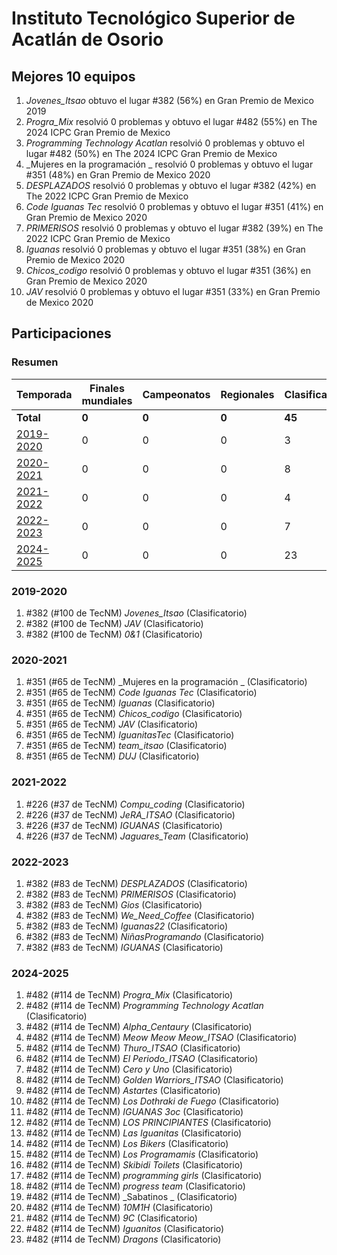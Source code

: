 ---
---

# Instituto Tecnológico Superior de Acatlán de Osorio

## Mejores 10 equipos

1. _Jovenes_Itsao_ obtuvo el lugar #382 (56%) en Gran Premio de Mexico 2019
1. _Progra_Mix_ resolvió 0 problemas y obtuvo el lugar #482 (55%) en The 2024 ICPC Gran Premio de Mexico
1. _Programming Technology Acatlan_ resolvió 0 problemas y obtuvo el lugar #482 (50%) en The 2024 ICPC Gran Premio de Mexico
1. _Mujeres en la programación _ resolvió 0 problemas y obtuvo el lugar #351 (48%) en Gran Premio de Mexico 2020
1. _DESPLAZADOS_ resolvió 0 problemas y obtuvo el lugar #382 (42%) en The 2022 ICPC Gran Premio de Mexico
1. _Code Iguanas Tec_ resolvió 0 problemas y obtuvo el lugar #351 (41%) en Gran Premio de Mexico 2020
1. _PRIMERISOS_ resolvió 0 problemas y obtuvo el lugar #382 (39%) en The 2022 ICPC Gran Premio de Mexico
1. _Iguanas_ resolvió 0 problemas y obtuvo el lugar #351 (38%) en Gran Premio de Mexico 2020
1. _Chicos_codigo_ resolvió 0 problemas y obtuvo el lugar #351 (36%) en Gran Premio de Mexico 2020
1. _JAV_ resolvió 0 problemas y obtuvo el lugar #351 (33%) en Gran Premio de Mexico 2020

## Participaciones

### Resumen

| Temporada | Finales mundiales | Campeonatos | Regionales | Clasificatorios | Equipos |
| --- | --- | --- | --- | --- | --- |
| **Total** | **0** | **0** | **0** | **45** | **45** |
| [2019-2020](#2019-2020) | 0 | 0 | 0 | 3 | 3 |
| [2020-2021](#2020-2021) | 0 | 0 | 0 | 8 | 8 |
| [2021-2022](#2021-2022) | 0 | 0 | 0 | 4 | 4 |
| [2022-2023](#2022-2023) | 0 | 0 | 0 | 7 | 7 |
| [2024-2025](#2024-2025) | 0 | 0 | 0 | 23 | 23 |

### 2019-2020

1. #382 (#100 de TecNM) _Jovenes_Itsao_ (Clasificatorio)
1. #382 (#100 de TecNM) _JAV_ (Clasificatorio)
1. #382 (#100 de TecNM) _0&1_ (Clasificatorio)

### 2020-2021

1. #351 (#65 de TecNM) _Mujeres en la programación _ (Clasificatorio)
1. #351 (#65 de TecNM) _Code Iguanas Tec_ (Clasificatorio)
1. #351 (#65 de TecNM) _Iguanas_ (Clasificatorio)
1. #351 (#65 de TecNM) _Chicos_codigo_ (Clasificatorio)
1. #351 (#65 de TecNM) _JAV_ (Clasificatorio)
1. #351 (#65 de TecNM) _IguanitasTec_ (Clasificatorio)
1. #351 (#65 de TecNM) _team_itsao_ (Clasificatorio)
1. #351 (#65 de TecNM) _DUJ_ (Clasificatorio)

### 2021-2022

1. #226 (#37 de TecNM) _Compu_coding_ (Clasificatorio)
1. #226 (#37 de TecNM) _JeRA_ITSAO_ (Clasificatorio)
1. #226 (#37 de TecNM) _IGUANAS_ (Clasificatorio)
1. #226 (#37 de TecNM) _Jaguares_Team_ (Clasificatorio)

### 2022-2023

1. #382 (#83 de TecNM) _DESPLAZADOS_ (Clasificatorio)
1. #382 (#83 de TecNM) _PRIMERISOS_ (Clasificatorio)
1. #382 (#83 de TecNM) _Gios_ (Clasificatorio)
1. #382 (#83 de TecNM) _We_Need_Coffee_ (Clasificatorio)
1. #382 (#83 de TecNM) _Iguanas22_ (Clasificatorio)
1. #382 (#83 de TecNM) _NiñasProgramando_ (Clasificatorio)
1. #382 (#83 de TecNM) _IGUANAS_ (Clasificatorio)

### 2024-2025

1. #482 (#114 de TecNM) _Progra_Mix_ (Clasificatorio)
1. #482 (#114 de TecNM) _Programming Technology Acatlan_ (Clasificatorio)
1. #482 (#114 de TecNM) _Alpha_Centaury_ (Clasificatorio)
1. #482 (#114 de TecNM) _Meow Meow Meow_ITSAO_ (Clasificatorio)
1. #482 (#114 de TecNM) _Thuro_ITSAO_ (Clasificatorio)
1. #482 (#114 de TecNM) _El Periodo_ITSAO_ (Clasificatorio)
1. #482 (#114 de TecNM) _Cero y Uno_ (Clasificatorio)
1. #482 (#114 de TecNM) _Golden Warriors_ITSAO_ (Clasificatorio)
1. #482 (#114 de TecNM) _Astartes_ (Clasificatorio)
1. #482 (#114 de TecNM) _Los Dothraki de Fuego_ (Clasificatorio)
1. #482 (#114 de TecNM) _IGUANAS 3oc_ (Clasificatorio)
1. #482 (#114 de TecNM) _LOS PRINCIPIANTES_ (Clasificatorio)
1. #482 (#114 de TecNM) _Las Iguanitas_ (Clasificatorio)
1. #482 (#114 de TecNM) _Los Bikers_ (Clasificatorio)
1. #482 (#114 de TecNM) _Los Programamis_ (Clasificatorio)
1. #482 (#114 de TecNM) _Skibidi Toilets_ (Clasificatorio)
1. #482 (#114 de TecNM) _programming girls_ (Clasificatorio)
1. #482 (#114 de TecNM) _progress team_ (Clasificatorio)
1. #482 (#114 de TecNM) _Sabatinos _ (Clasificatorio)
1. #482 (#114 de TecNM) _10M1H_ (Clasificatorio)
1. #482 (#114 de TecNM) _9C_ (Clasificatorio)
1. #482 (#114 de TecNM) _Iguanitos_ (Clasificatorio)
1. #482 (#114 de TecNM) _Dragons_ (Clasificatorio)



